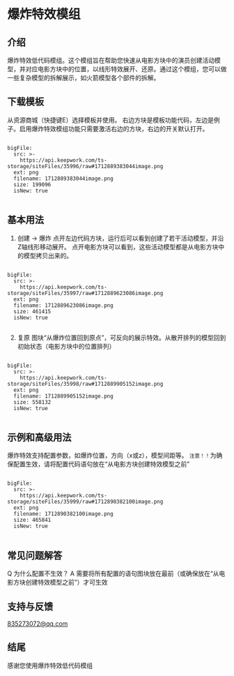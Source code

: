 # 爆炸特效模组

## 介绍
爆炸特效低代码模组。这个模组旨在帮助您快速从电影方块中的演员创建活动模型，并对应电影方块中的位置，以线形特效展开、还原。通过这个模组，您可以做一些复杂模型的拆解展示，如火箭模型各个部件的拆解。

## 下载模板
从资源商城（快捷键E）选择模板并使用。
右边方块是模板功能代码，左边是例子。启用爆炸特效模组功能只需要激活右边的方块，右边的开关默认打开。
 
```@BigFile

bigFile:
  src: >-
    https://api.keepwork.com/ts-storage/siteFiles/35996/raw#1712889383044image.png
  ext: png
  filename: 1712889383044image.png
  size: 199096
  isNew: true
          
```



## 基本用法
1. 创建 -> 爆炸
点开左边代码方块，运行后可以看到创建了若干活动模型，并沿Z轴线形移动展开。 点开电影方块可以看到，这些活动模型都是从电影方块中的模型拷贝出来的。
 
```@BigFile

bigFile:
  src: >-
    https://api.keepwork.com/ts-storage/siteFiles/35997/raw#1712889623086image.png
  ext: png
  filename: 1712889623086image.png
  size: 461415
  isNew: true
          
```
2. 复原
   图块“从爆炸位置回到原点”，可反向的展示特效。从散开排列的模型回到初始状态（电影方块中的位置排列）
 
```@BigFile

bigFile:
  src: >-
    https://api.keepwork.com/ts-storage/siteFiles/35998/raw#1712889905152image.png
  ext: png
  filename: 1712889905152image.png
  size: 558132
  isNew: true
          
```


## 示例和高级用法

爆炸特效支持配置参数，如爆炸位置，方向（x或z），模型间距等。
`注意！！`为确保配置生效，请将配置代码语句放在“从电影方块创建特效模型之前”
 
```@BigFile

bigFile:
  src: >-
    https://api.keepwork.com/ts-storage/siteFiles/35999/raw#1712890382100image.png
  ext: png
  filename: 1712890382100image.png
  size: 465841
  isNew: true
          
```



## 常见问题解答
Q  为什么配置不生效？
A  需要将所有配置的语句图块放在最前（或确保放在“从电影方块创建特效模型之前”）才可生效

## 支持与反馈
835273072@qq.com


## 结尾
感谢您使用爆炸特效低代码模组


